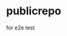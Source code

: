 # publicrepo
for e2e test






























































































































